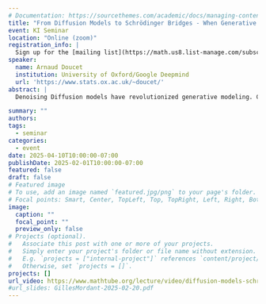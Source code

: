 ```yaml
---
# Documentation: https://sourcethemes.com/academic/docs/managing-content/
title: "From Diffusion Models to Schrödinger Bridges - When Generative Modeling meets Optimal Transport"
event: KI Seminar
location: "Online (zoom)"
registration_info: |
  Sign up for the [mailing list](https://math.us8.list-manage.com/subscribe/post?u=c9cc3beec9fa57d7299ac161c&id=845fe9abdc) to receive the connection details
speaker:
  name: Arnaud Doucet
  institution: University of Oxford/Google Deepmind
  url: 'https://www.stats.ox.ac.uk/~doucet/'
abstract: |
  Denoising Diffusion models have revolutionized generative modeling. Conceptually, these methods define a transport mechanism from a noise distribution to a data distribution. Recent advancements have extended this framework to define transport maps between arbitrary distributions, significantly expanding the potential for unpaired data translation. However, existing methods often fail to approximate optimal transport maps, which are theoretically known to possess advantageous properties. In this talk, we will show how one can modify current methodologies to compute Schrödinger bridges—an entropy-regularized variant of dynamic optimal transport. We will demonstrate this methodology on a variety of unpaired data translation tasks.

summary: ""
authors: 
tags:
  - seminar
categories:
  - event
date: 2025-04-10T10:00:00-07:00
publishDate: 2025-02-01T10:00:00-07:00
featured: false
draft: false
# Featured image
# To use, add an image named `featured.jpg/png` to your page's folder.
# Focal points: Smart, Center, TopLeft, Top, TopRight, Left, Right, BottomLeft, Bottom, BottomRight.
image:
  caption: ""
  focal_point: ""
  preview_only: false
# Projects (optional).
#   Associate this post with one or more of your projects.
#   Simply enter your project's folder or file name without extension.
#   E.g. `projects = ["internal-project"]` references `content/project/deep-learning/index.md`.
#   Otherwise, set `projects = []`.
projects: []
url_video: https://www.mathtube.org/lecture/video/diffusion-models-schr%C3%B6dinger-bridges-when-generative-modeling-meets-optimal-transport
#url_slides: GillesMordant-2025-02-20.pdf
---
```

